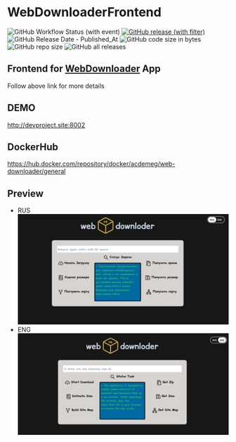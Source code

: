 # WebDownloaderFrontend

![GitHub Workflow Status (with event)](https://img.shields.io/github/actions/workflow/status/acdemeg/WebDownloaderFrontend/build-workflow.yml?logo=gradle&labelColor=292f35)
[![GitHub release (with filter)](https://img.shields.io/github/v/release/acdemeg/WebDownloaderFrontend?logo=github&labelColor=292f35)](https://github.com/acdemeg/WebDownloaderFrontend/releases)
![GitHub Release Date - Published_At](https://img.shields.io/github/release-date/acdemeg/WebDownloaderFrontend?color=8B8C7A&labelColor=292f35)
![GitHub code size in bytes](https://img.shields.io/github/languages/code-size/acdemeg/WebDownloaderFrontend?color=DC143C&labelColor=292f35)
![GitHub repo size](https://img.shields.io/github/repo-size/acdemeg/WebDownloaderFrontend?color=008B8B&labelColor=292f35)
![GitHub all releases](https://img.shields.io/github/downloads/acdemeg/WebDownloaderFrontend/total?color=DB7093&labelColor=292f35)

## Frontend for [WebDownloader](https://github.com/acdemeg/WebDownloader) App
Follow above link for more details

## DEMO
http://devproject.site:8002

## DockerHub
https://hub.docker.com/repository/docker/acdemeg/web-downloader/general

## Preview
* RUS
![RU_preview](./preview/WebDonwloaderPreview_RU.png)
* ENG
![ENG_preview](./preview/WebDownloaderPreview_ENG.png)

